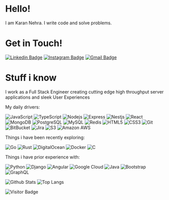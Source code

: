 # Hello!
I am Karan Nehra. I write code and solve problems.

# Get in Touch!
[![Linkedin Badge](https://img.shields.io/badge/-karanehra-blue?style=for-the-badge&logo=Linkedin&logoColor=white&link=https://www.linkedin.com/in/karanehra/)](https://www.linkedin.com/in/karanehra/)
[![Instagram Badge](https://img.shields.io/badge/-karanehra-purple?style=for-the-badge&logo=instagram&logoColor=white&link=https://instagram.com/kanna6501/)](https://instagram.com/kanna6501)
[![Gmail Badge](https://img.shields.io/badge/-karanehra@gmail.com-c14438?style=for-the-badge&logo=Gmail&logoColor=white&link=mailto:kanna6501@gmail.com)](mailto:kanna6501@gmail.com)

# Stuff i know

I work as a Full Stack Engineer creating cutting edge high throughput server applications and sleek User Experiences

My daily drivers:

![JavaScript](https://img.shields.io/badge/-JavaScript-black?style=for-the-badge&logo=javascript)
![TypeScript](https://img.shields.io/badge/-TypeScript-black?style=for-the-badge&logo=typescript)
![Nodejs](https://img.shields.io/badge/-NodeJS-white?style=for-the-badge&logo=Node.js)
![Express](https://img.shields.io/badge/-Express-black?style=for-the-badge&logo=express)
![Nestjs](https://img.shields.io/badge/-NestJS-black?style=for-the-badge&logo=Nestjs)
![React](https://img.shields.io/badge/-React-aqua?style=for-the-badge&logo=react)
![MongoDB](https://img.shields.io/badge/-MongoDB-black?style=for-the-badge&logo=mongodb)
![PostgreSQL](https://img.shields.io/badge/-PostgreSQL-336791?style=for-the-badge&logo=postgresql)
![MySQL](https://img.shields.io/badge/-MySQL-black?style=for-the-badge&logo=mysql)
![Redis](https://img.shields.io/badge/-Redis-black?style=for-the-badge&logo=Redis)
![HTML5](https://img.shields.io/badge/-HTML5-E34F26?style=for-the-badge&logo=html5&logoColor=white)
![CSS3](https://img.shields.io/badge/-CSS3-1572B6?style=for-the-badge&logo=css3)
![Git](https://img.shields.io/badge/-Git-black?style=for-the-badge&logo=git)
![BitBucket](https://img.shields.io/badge/-BitBucket-darkblue?style=for-the-badge&logo=bitbucket)
![Jira](https://img.shields.io/badge/-Jira-darkblue?style=for-the-badge&logo=jira)
![S3](https://img.shields.io/badge/-S3-white?style=for-the-badge&logo=amazon-s3)
![Amazon AWS](https://img.shields.io/badge/Amazon%20AWS-232F3E?style=for-the-badge&logo=amazon-aws)

Things i have been recently exploring:

![Go](https://img.shields.io/badge/-Golang-00599C?style=for-the-badge&logo=go)
![Rust](https://img.shields.io/badge/-Rust-red?style=for-the-badge&logo=rust)
![DigitalOcean](https://img.shields.io/badge/-Digital%20Ocean-darkblue?style=for-the-badge&logo=digitalocean)
![Docker](https://img.shields.io/badge/-Docker-black?style=for-the-badge&logo=docker)
![C](https://img.shields.io/badge/-C-00599C?style=for-the-badge&logo=c)

Things i have prior experience with:

![Python](https://img.shields.io/badge/-Python-black?style=for-the-badge&logo=Python)
![Django](https://img.shields.io/badge/-Django-darkgreen?style=for-the-badge&logo=django)
![Angular](https://img.shields.io/badge/-Angular-red?style=for-the-badge&logo=angular)
![Google Cloud](https://img.shields.io/badge/-GCP-black?style=for-the-badge&logo=google-cloud)
![Java](https://img.shields.io/badge/-Java-E34A86?style=for-the-badge&logo=java)
![Bootstrap](https://img.shields.io/badge/-Bootstrap-563D7C?style=for-the-badge&logo=bootstrap)
![GraphQL](https://img.shields.io/badge/-GraphQL-E10098?style=for-the-badge&logo=graphql)

![Github Stats](https://github-readme-stats.vercel.app/api?username=karanehra&count_private=true&show_icons=true&include_all_commits=true)
![Top Langs](https://github-readme-stats.vercel.app/api/top-langs/?username=karanehra&hide=java&layout=compact)

![Visitor Badge](https://visitor-badge.laobi.icu/badge?page_id=karanehra.karanehra)